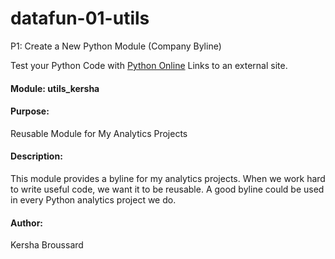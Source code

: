 # datafun-01-utils
P1: Create a New Python Module (Company Byline)

Test your Python Code with [Python Online](https://www.online-python.com)
Links to an external site.

#### Module: utils_kersha

#### Purpose: 
Reusable Module for My Analytics Projects

#### Description: 
This module provides a byline for my analytics projects. 
When we work hard to write useful code, we want it to be reusable.
A good byline could be used in every Python analytics project we do.

#### Author:
Kersha Broussard
